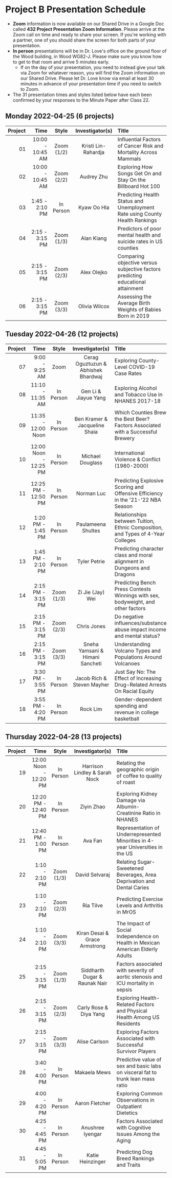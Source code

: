 # Project B Presentation Schedule

- **Zoom** information is now available on our Shared Drive in a Google Doc called **432 Project Presentation Zoom Information**. Please arrive at the Zoom call on time and ready to share your screen. If you're working with a partner, one of you should share the screen for both parts of your presentation.
- **In person** presentations will be in Dr. Love's office on the ground floor of the Wood building, in Wood WG82-J. Please make sure you know how to get to that room and arrive 5 minutes early. 
    - If on the day of your presentation, you need to instead give your talk via Zoom for whatever reason, you will find the Zoom information on our Shared Drive. Please let Dr. Love know via email at least 30 minutes in advance of your presentation time if you need to switch to Zoom.
- The 31 presentation times and styles listed below have each been confirmed by your responses to the Minute Paper after Class 22.

## Monday 2022-04-25 (6 projects)

Project | Time | Style | Investigator(s) | Title
---: | ---: | :---: | :-------------: | :--------------------
01 | 10:00 - 10:45 AM | Zoom (1/2) | Kristi Lin-Rahardja | Influential Factors of Cancer Risk and Mortality Across Mammals
02 | 10:00 - 10:45 AM | Zoom (2/2) | Audrey Zhu | Exploring How Songs Get On and Stay On the Billboard Hot 100
03 | 1:45 - 2:10 PM | In Person | Kyaw Oo Hla | Predicting Health Status and Unemployment Rate using County Health Rankings
04 | 2:15 - 3:15 PM | Zoom (1/3) | Alan Kiang | Predictors of poor mental health and suicide rates in US counties
05 | 2:15 - 3:15 PM | Zoom (2/3) | Alex Olejko | Comparing objective versus subjective factors predicting educational attainment
06 | 2:15 - 3:15 PM | Zoom (3/3) | Olivia Wilcox | Assessing the Average Birth Weights of Babies Born in 2019

## Tuesday 2022-04-26 (12 projects)

Project | Time | Style | Investigator(s) | Title
---: | ---: | :---: | :-------------: | :--------------------
07 | 9:00 - 9:25 AM | Zoom | Cerag Oguztuzun & Abhishek Bhardwaj | Exploring County-Level COVID-19 Case Rates
08 | 11:10 - 11:35 AM | In Person | Gen Li & Jiayue Yang | Exploring Alcohol and Tobacco Use in NHANES 2017-18
09 | 11:35 - 12:00 Noon | In Person | Ben Kramer & Jacqueline Shaia | Which Counties Brew the Best Beer? Factors Associated with a Successful Brewery
10 | 12:00 Noon - 12:25 PM | In Person | Michael Douglass | International Violence & Conflict (1980-2000)
11 | 12:25 PM - 12:50 PM | In Person | Norman Luc | Predicting Explosive Scoring and Offensive Efficiency in the '21-'22 NBA Season
12 | 1:20 PM - 1:45 PM | In Person | Paulameena Shultes | Relationships between Tuition, Ethnic Composition, and Types of 4-Year Colleges
13 | 1:45 PM - 2:10 PM | In Person | Tyler Petrie | Predicting character class and moral alignment in Dungeons and Dragons
14 | 2:15 PM - 3:15 PM | Zoom (1/3) | Zi Jie (Jay) Wei | Predicting Bench Press Contests Winnings with sex, bodyweight, and other factors
15 | 2:15 PM - 3:15 PM | Zoom (2/3) | Chris Jones | Do negative influences/substance abuse impact income and mental status?
16 | 2:15 PM - 3:15 PM | Zoom (3/3) | Sneha Yamsani & Himani Sancheti | Understanding Volcano Types and Populations Around Volcanoes
17 | 3:30 PM - 3:55 PM | In Person | Jacob Rich & Steven Mayher | Just Say No: The Effect of Increasing Drug-Related Arrests On Racial Equity
18 | 3:55 PM - 4:20 PM | In Person | Rock Lim | Gender-dependent spending and revenue in college basketball

## Thursday 2022-04-28 (13 projects)

Project | Time | Style | Investigator(s) | Title
---: | ---: | :---: | :-------------: | :--------------------
19 | 12:00 Noon - 12:20 PM | In Person | Harrison Lindley & Sarah Nock | Relating the geographic origin of coffee to quality of roast
20 | 12:20 PM - 12:40 PM | In Person | Ziyin Zhao | Exploring Kidney Damage via Albumin-Creatinine Ratio in NHANES
21 | 12:40 PM - 1:00 PM | In Person | Ava Fan | Representation of Underrepresented Minorities in 4-year Universities in the US
22 | 1:10 - 2:10 PM | Zoom (1/3) | David Selvaraj | Relating Sugar-Sweetened Beverages, Area Deprivation and Dental Caries
23 | 1:10 - 2:10 PM | Zoom (2/3) | Ria Tilve | Predicting Exercise Levels and Arthritis in MrOS
24 | 1:10 - 2:10 PM | Zoom (3/3) | Kiran Desai & Grace Armstrong | The Impact of Social Independence on Health in Mexican American Elderly Adults
25 | 2:15 - 3:15 PM | Zoom (1/3) | Siddharth Dugar & Raunak Nair | Factors associated with severity of aortic stenosis and ICU mortality in sepsis
26 | 2:15 - 3:15 PM | Zoom (2/3) | Carly Rose & Diya Yang | Exploring Health-Related Factors and Physical Health Among US Residents
27 | 2:15 - 3:15 PM | Zoom (3/3) | Alise Carlson | Exploring Factors Associated with Successful Survivor Players
28 | 3:40 - 4:00 PM | In Person | Makaela Mews | Predictive value of sex and basic labs on visceral fat to trunk lean mass ratio
29 | 4:00 - 4:20 PM | In Person | Aaron Fletcher | Exploring Common Observations in Outpatient Dietetics
30 | 4:25 - 4:45 PM | In Person | Anushree Iyengar | Factors Associated with Cognitive Issues Among the Aging
31 | 4:45 - 5:05 PM | In Person | Katie Heinzinger | Predicting Dog Breed Rankings and Traits
